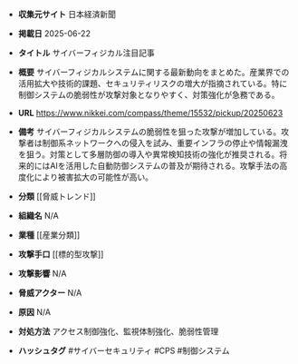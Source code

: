 - **収集元サイト**
日本経済新聞

- **掲載日**
2025-06-22

- **タイトル**
サイバーフィジカル注目記事

- **概要**
サイバーフィジカルシステムに関する最新動向をまとめた。産業界での活用拡大や技術的課題、セキュリティリスクの増大が指摘されている。特に制御システムの脆弱性が攻撃対象となりやすく、対策強化が急務である。

- **URL**
https://www.nikkei.com/compass/theme/15532/pickup/20250623

- **備考**
サイバーフィジカルシステムの脆弱性を狙った攻撃が増加している。攻撃者は制御系ネットワークへの侵入を試み、重要インフラの停止や情報漏洩を狙う。対策として多層防御の導入や異常検知技術の強化が推奨される。将来的にはAIを活用した自動防御システムの普及が期待される。攻撃手法の高度化により被害拡大の可能性が高い。

- **分類**
[[脅威トレンド]]

- **組織名**
N/A

- **業種**
[[産業分類]]

- **攻撃手口**
[[標的型攻撃]]

- **攻撃影響**
N/A

- **脅威アクター**
N/A

- **原因**
N/A

- **対処方法**
アクセス制御強化、監視体制強化、脆弱性管理

- **ハッシュタグ**
#サイバーセキュリティ #CPS #制御システム
